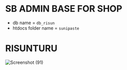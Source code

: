 # SB ADMIN BASE FOR SHOP
- db name = `db_risun`
- htdocs folder name = `sunipaste`

# RISUNTURU 

 ![Screenshot (91)](https://github.com/risunCode/SB_Admin_Codeigniter3/assets/155391863/747087e7-4685-4d17-bcb2-aad0dab83143)
